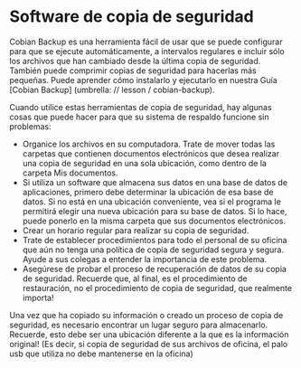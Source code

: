 [Title]: # (Software de copias de seguridad)
[Difficulty]: # (Avanzado)
[Order]: # (4)

# Software de copia de seguridad

Cobian Backup es una herramienta fácil de usar que se puede configurar para que se ejecute automáticamente, a intervalos regulares e incluir sólo los archivos que han cambiado desde la última copia de seguridad. También puede comprimir copias de seguridad para hacerlas más pequeñas. Puede aprender cómo instalarlo y ejecutarlo en nuestra Guía [Cobian Backup] (umbrella: // lesson / cobian-backup).

Cuando utilice estas herramientas de copia de seguridad, hay algunas cosas que puede hacer para que su sistema de respaldo funcione sin problemas:

* Organice los archivos en su computadora. Trate de mover todas las carpetas que contienen documentos electrónicos que desea realizar una copia de seguridad en una sola ubicación, como dentro de la carpeta Mis documentos.
* Si utiliza un software que almacena sus datos en una base de datos de aplicaciones, primero debe determinar la ubicación de esa base de datos. Si no está en una ubicación conveniente, vea si el programa le permitirá elegir una nueva ubicación para su base de datos. Si lo hace, puede ponerlo en la misma carpeta que sus documentos electrónicos.
* Crear un horario regular para realizar su copia de seguridad.
* Trate de establecer procedimientos para todo el personal de su oficina que aún no tenga una política de copia de seguridad segura y segura. Ayude a sus colegas a entender la importancia de este problema.
* Asegúrese de probar el proceso de recuperación de datos de su copia de seguridad. Recuerde que, al final, es el procedimiento de restauración, no el procedimiento de copia de seguridad, que realmente importa!

Una vez que ha copiado su información o creado un proceso de copia de seguridad, es necesario encontrar un lugar seguro para almacenarlo. Recuerde, esto debe ser una ubicación diferente a la que es la información original! (Es decir, si copia de seguridad de sus archivos de oficina, el palo usb que utiliza no debe mantenerse en la oficina)
